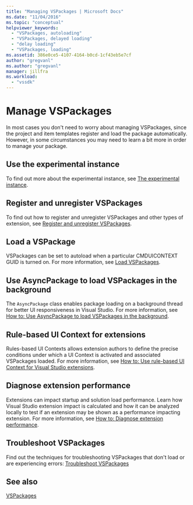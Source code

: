 ```yaml
---
title: "Managing VSPackages | Microsoft Docs"
ms.date: "11/04/2016"
ms.topic: "conceptual"
helpviewer_keywords: 
  - "VSPackages, autoloading"
  - "VSPackages, delayed loading"
  - "delay loading"
  - "VSPackages, loading"
ms.assetid: 386e0ce5-4107-4164-b0cd-1cf43eb5e7cf
author: "gregvanl"
ms.author: "gregvanl"
manager: jillfra
ms.workload: 
  - "vssdk"
---
```

# Manage VSPackages
In most cases you don't need to worry about managing VSPackages, since the project and item templates register and load the package automatically. However, in some circumstances you may need to learn a bit more in order to manage your package.  
  
## Use the experimental instance  
 To find out more about the experimental instance, see [The experimental instance](../extensibility/the-experimental-instance.md).  
  
## Register and unregister VSPackages  
 To find out how to register and unregister VSPackages and other types of extension, see [Register and unregister VSPackages](../extensibility/registering-and-unregistering-vspackages.md).  
  
## Load a VSPackage  
 VSPackages can be set to autoload when a particular CMDUICONTEXT GUID is turned on. For more information, see [Load VSPackages](../extensibility/loading-vspackages.md).  
  
## Use AsyncPackage to load VSPackages in the background  
 The `AsyncPackage` class enables package loading on a background thread for better UI responsiveness in Visual Studio. For more information, see [How to: Use AsyncPackage to load VSPackages in the background](../extensibility/how-to-use-asyncpackage-to-load-vspackages-in-the-background.md).  
  
## Rule-based UI Context for extensions  
 Rules-based UI Contexts allows extension authors to define the precise conditions under which a UI Context is activated and associated VSPackages loaded. For more information, see [How to: Use rule-based UI Context for Visual Studio extensions](../extensibility/how-to-use-rule-based-ui-context-for-visual-studio-extensions.md).  
  
## Diagnose extension performance  
Extensions can impact startup and solution load performance. Learn how Visual Studio extension impact is calculated and how it can be analyzed locally to test if an extension may be shown as a performance impacting extension. For more information, see [How to: Diagnose extension performance](how-to-diagnose-extension-performance.md). 
  
## Troubleshoot VSPackages  
 Find out the techniques for troubleshooting VSPackages that don't load or are experiencing errors: [Troubleshoot VSPackages](../extensibility/troubleshooting-vspackages.md)  
  
## See also  
 [VSPackages](../extensibility/internals/vspackages.md)
